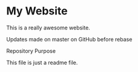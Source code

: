 # My Website

This is a really awesome website.

Updates made on master on GitHub before rebase

 Repository Purpose

This file is just a readme file.
